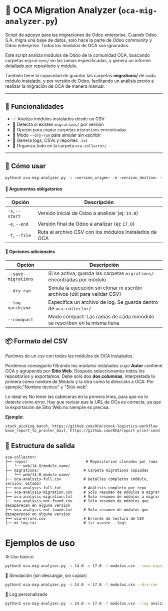 # 🧠 OCA Migration Analyzer (`oca-mig-analyzer.py`)
Script de apoyyo para las migraciones de Odoo enterprise. Cuando Odoo S.A. migra una base de datos, solo hace la parte de Odoo community y Odoo enterprise. Todos los módulos de OCA son ignorados.

Este script analiza módulos de Odoo de la comunidad OCA, buscando carpetas `migrations/` en las ramas especificadas, y genera un informe detallado por repositorio y módulo.

También tiene la capacidad de guardar las carpetas **migrations/** de cada módulo instalado, y por versión de Odoo, facilitando un análisis previo a realizar la migración de OCA de manera manual.

---

## 🚀 Funcionalidades

- ✅ Analiza módulos instalados desde un CSV
- 🔎 Detecta si existen `migrations/` por versión
- 💾 Opción para copiar carpetas `migrations` encontradas
- 🧪 Modo `--dry-run` para simular sin escribir
- 📝 Genera logs, CSVs y reportes `.txt`
- 🧹 Organiza todo en la carpeta `oca-collector/`

---

## 🔧 Cómo usar

```bash
python3 oca-mig-analyzer.py -s <versión_origen> -e <versión_destino> -f <archivo_csv>
```

#### 📌 Argumentos obligatorios

| Opción           | Descripción                                                    |
|------------------|----------------------------------------------------------------|
| `-s`, `--start`  | Versión inicial de Odoo a analizar (ej: `14.0`)                |
| `-e`, `--end`    | Versión final de Odoo a analizar (ej: `17.0`)                  |
| `-f`, `--file`   | Ruta al archivo CSV con los módulos instalados de OCA          |


#### 🧩 Opciones adicionales

| Opción                | Descripción                                                                 |
|-----------------------|-----------------------------------------------------------------------------|
| `--save-migrations`   | Si se activa, guarda las carpetas `migrations/` encontradas por módulo      |
| `--dry-run`           | Simula la ejecución sin clonar ni escribir archivos (útil para validar CSV)|
| `--log <archivo>`     | Especifica un archivo de log. Se guarda dentro de `oca-collector/`          |
| `--comapact`     | Modo compact: Las ramas de cáda mmódulo se rescriben en la misma líena          |


## 📦 Formato del CSV
Partimos de un csv con todos los módulos de OCA Instalados.

Pordemos conseguirlo filtrando los módulos instalados cuyo **Autor** contiene OCA y agrupando por **Sitio Web**. Después seleccionamos todos los repositorios y exportamos.
Debe solo dos **dos columnas**, interpretada la primera como nombre de Módulo y la otra como la dirección a OCA: Por ejemplo,"Nombre técnico" y "Sitio web".

Lo ideal es No tener las cabeceras en la primera línea, para que no lo detecte como error.
Hay que revisar que la URL de OCa es correcta, ya que la exportación de Sitio Web no siempre es precisa.


**Ejemplo:**

```csv
stock_picking_batch, https://github.com/OCA/stock-logistics-workflow
base_report_to_printer_mail, https://github.com/OCA/report-print-send
```

## 📂 Estructura de salida
```
oca-collector/
├── repos/                          # Repositorios clonados por rama
│   └── web/14.0/module_name/
├── migrations/                    # Carpeta migrations copiadas
│   └── web/14.0_module_name/
├── oca-analysis-full.csv          # Detalles completos (módulo, versión, estado)
├── oca-analysis-full.txt          # Análisis completo por repo
├── oca-analysis-migration.csv     # Solo resumen de módulos a migrar
├── oca-analysis-migration.txt     # Solo resumen de módulos a migrar
├── oca-analysis-not-found.csv     # Solo resumen de módulos que desaparecen en alguna version
├── oca-analysis-not-found.txt     # Solo resumen de módulos que desaparecen en alguna version
├── oca-errors.csv                 # Errores de lectura de CSV
├── mi_log.txt                     # (si usaste --log)

```

# Ejemplos de uso
⚙️ Uso básico
```bash
python3 oca-mig-analyzer.py -s 14.0 -e 17.0 -f modulos.csv --save-migrations

```
🧪 Simulación (sin descargar, sin copiar)
```bash
python3 oca-mig-analyzer.py -s 14.0 -e 17.0 -f modulos.csv --dry-run
```

📝 Log personalizado

```bash
python3 oca-mig-analyzer.py -s 14.0 -e 17.0 -f modulos.csv --log analisis.log
```
